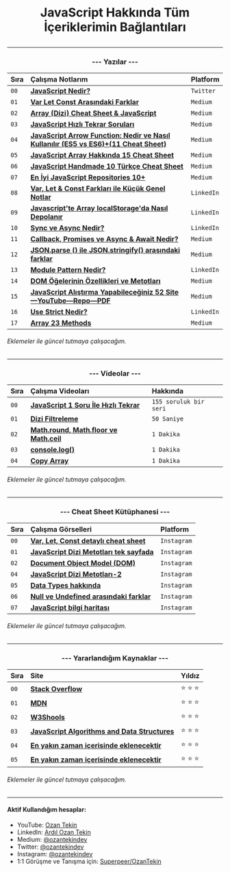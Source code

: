 <h1 align="center"> JavaScript Hakkında Tüm İçeriklerimin Bağlantıları <h2>

<hr/>

<h3 align="center">--- Yazılar ---</h2>

| Sıra | Çalışma Notlarım                | Platform     
| :-------- | :------------------------- | :-------  
| `00` | **[JavaScript Nedir?](https://twitter.com/ozantekindev/status/1479730659287519234)** | `Twitter`
| `01` | **[Var Let Const Arasındaki Farklar](https://medium.com/@ozantekindev/var-let-const-aras%C4%B1ndaki-farklar-97d8c465469c)** | `Medium`
| `02` | **[Array (Dizi) Cheat Sheet & JavaScript](https://medium.com/@ozantekindev/array-dizi-cheat-sheet-javascript-998c4eb910a6)** | `Medium`
| `03` | **[JavaScript Hızlı Tekrar Soruları](https://medium.com/@ozantekindev/javascript-h%C4%B1zl%C4%B1-tekrar-sorular%C4%B1-aab08baac51d)** | `Medium`
| `04` |**[JavaScript Arrow Function: Nedir ve Nasıl Kullanılır (ES5 vs ES6)+(11 Cheat Sheet)](https://medium.com/@ozantekindev/javascript-arrow-function-nedir-ve-nas%C4%B1l-kullan%C4%B1l%C4%B1r-es5-vs-es6-7af97a021153)** | `Medium`
| `05` |**[JavaScript Array Hakkında 15 Cheat Sheet](https://medium.com/@ozantekindev/javascript-array-hakk%C4%B1nda-her-%C5%9Fey-3c7f6c6435a7)** | `Medium`
| `06` |**[JavaScript Handmade 10 Türkçe Cheat Sheet](https://medium.com/@ozantekindev/javascript-handmade-10-t%C3%BCrk%C3%A7e-cheat-sheet-7d63132ea61a)** | `Medium`
| `07` |**[En İyi JavaScript Repositories 10+](https://medium.com/@ozantekindev/en-i%CC%87yi-javascript-repositories-10-bc9bb08c8929)** | `Medium`
| `08` |**[Var, Let & Const Farkları ile Küçük Genel Notlar](https://www.linkedin.com/pulse/var-let-const-farklar%C4%B1-ile-k%C3%BC%C3%A7%C3%BCk-genel-notlar-serisi-1-tekin/?published=t)** | `LinkedIn`
| `09` |**[Javascript'te Array localStorage'da Nasıl Depolanır](https://www.linkedin.com/pulse/javascriptte-array-localstorageda-nas%25C4%25B1l-depolan%25C4%25B1r-ard%25C4%25B1l-ozan-tekin/?trackingId=%2ByLxp%2FOeQvGf82zVCRKfLA%3D%3D)** | `LinkedIn`
| `10` |**[Sync ve Async Nedir?](https://www.linkedin.com/pulse/sync-ve-async-nedir-javascript-ard%25C4%25B1l-ozan-tekin/?trackingId=GGgKwLSfQ22b03xDSwizUQ%3D%3D)** | `LinkedIn`
| `11` |**[Callback, Promises ve Async & Await Nedir?](https://medium.com/@ozantekindev/callback-promises-ve-async-await-nedir-e40b75333743)** | `Medium` 
| `12` |**[JSON.parse () ile JSON.stringify() arasındaki farklar](https://medium.com/@ozantekindev/json-parse-ve-json-stringify-nedir-71e93ab1aaca)** | `Medium` 
| `13` |**[Module Pattern Nedir?](https://www.linkedin.com/posts/ardilozantekin_javascript-activity-6912650537238675456-SQf0/?utm_source=linkedin_share&utm_medium=member_desktop_web)** | `LinkedIn`
| `14` |**[DOM Öğelerinin Özellikleri ve Metotları](https://medium.com/@ozantekindev/dom-%C3%B6%C4%9Felerinin-%C3%B6zellikleri-ve-metotlar%C4%B1-5a8dbc16751a)** | `Medium` 
| `15` |**[JavaScript Alıştırma Yapabileceğiniz 52 Site—YouTube—Repo—PDF](https://medium.com/@ozantekindev/javascript-al%C4%B1%C5%9Ft%C4%B1rma-yapabilece%C4%9Finiz-52-site-youtube-repo-pdf-e3ff1402dbfc)** | `Medium` 
| `16` |**[Use Strict Nedir?](https://www.linkedin.com/feed/update/urn:li:ugcPost:6914482906174234624?updateEntityUrn=urn%3Ali%3Afs_updateV2%3A%28urn%3Ali%3AugcPost%3A6914482906174234624%2CFEED_DETAIL%2CEMPTY%2CDEFAULT%2Cfalse%29)** | `LinkedIn`
| `17` |**[Array 23 Methods](https://medium.com/@ozantekindev/array-metodlar%C4%B1-javascript-790219ec121b)** | `Medium` 

###### Eklemeler ile güncel tutmaya çalışacağım.
<hr/>

<h3 align="center">--- Videolar ---</h3>

| Sıra | Çalışma Videoları                | Hakkında     
| :-------- | :------------------------- | :-------  
| `00` | **[JavaScript 1 Soru İle Hızlı Tekrar](https://www.youtube.com/playlist?list=PL4MimQX-iTOKiydxkbr_Wr_rfjWLsXx3i)** | `155 soruluk bir seri`
| `01` | **[ Dizi Filtreleme]()** | `50 Saniye` 
| `02` | **[Math.round, Math.floor ve Math.ceil ](https://www.youtube.com/watch?v=MD40aZpC7SM&ab_channel=OzanTekin)** | `1 Dakika`
| `03` | **[console.log()](https://www.youtube.com/watch?v=QAW2EGNqfNI&ab_channel=OzanTekin)** | `1 Dakika`
| `04` | **[Copy Array](https://www.youtube.com/watch?v=dw-XhvhNzus&ab_channel=OzanTekin)** | `1 Dakika`

###### Eklemeler ile güncel tutmaya çalışacağım.
<hr/>

<h3 align="center">--- Cheat Sheet Kütüphanesi ---</h3>

| Sıra | Çalışma Görselleri                | Platform     
| :-------- | :------------------------- | :-------  
| `00` | **[ Var, Let, Const detaylı cheat sheet](https://www.instagram.com/p/CZzMDNtMFzV/?utm_source=ig_web_copy_link)** | `Instagram`
| `01` | **[JavaScript Dizi Metotları tek sayfada](https://www.instagram.com/p/CaCVlF8s1Os/?utm_source=ig_web_copy_link)** | `Instagram` 
| `02` | **[Document Object Model (DOM)](https://www.instagram.com/p/Caj0ZFQsOBz/?utm_source=ig_web_copy_link)** | `Instagram`
| `04` | **[JavaScript Dizi Metotları-2 ](https://www.instagram.com/p/CawvnNNsX_d/?utm_source=ig_web_copy_link)** | `Instagram`
| `05` | **[Data Types hakkında](https://www.instagram.com/p/Ca4ryRLscN2/?utm_source=ig_web_copy_link)** | `Instagram`
| `06` | **[Null ve Undefined arasındaki farklar](https://www.instagram.com/p/CaHqpyBMQlM/?utm_source=ig_web_copy_link)** | `Instagram`
| `07` | **[JavaScript bilgi haritası](https://www.instagram.com/p/CaM1av4MKQK/?utm_source=ig_web_copy_link)** | `Instagram`

###### Eklemeler ile güncel tutmaya çalışacağım.
<hr/>

<h3 align="center">--- Yararlandığım Kaynaklar ---</h3>

| Sıra | Site                | Yıldız     
| :-------- | :------------------------- | :-------  
| `00` | **[ Stack Overflow](https://stackoverflow.com/)** | :star: :star: :star: 
| `01` | **[ MDN ](https://developer.mozilla.org/)** | :star: :star: :star:
| `02` | **[ W3Shools](https://www.w3schools.com/)** | :star: :star: :star: 
| `03` | **[ JavaScript Algorithms and Data Structures](https://www.freecodecamp.org/learn/javascript-algorithms-and-data-structures/)** | :star: :star: :star: 
| `04` | **[ En yakın zaman içerisinde eklenecektir]()** | :star: :star: :star: 
| `05` | **[ En yakın zaman içerisinde eklenecektir]()** | :star: :star: :star: 

###### Eklemeler ile güncel tutmaya çalışacağım.
<hr/>

<h4> Aktif Kullandığım hesaplar:</h4>

- YouTube: <a href="https://www.youtube.com/c/OzanTekin">Ozan Tekin</a>
- LinkedIn: <a href="https://www.linkedin.com/in/ardilozantekin/">Ardıl Ozan Tekin</a>
- Medium: <a href="https://medium.com/@ozantekindev">@ozantekindev</a>
- Twitter: <a href="https://twitter.com/ozantekindev">@ozantekindev</a>
- Instagram: <a href="https://www.instagram.com/ozantekindev/">@ozantekindev</a>
- 1:1 Görüşme ve Tanışma için: <a href="https://superpeer.com/ozantekin">Superpeer/OzanTekin</a>
 
